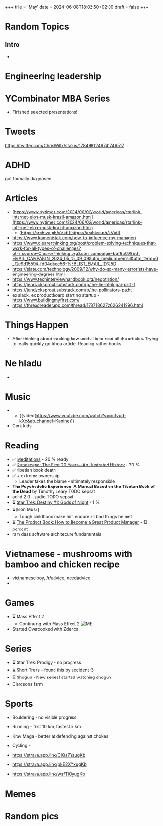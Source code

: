 +++
title = 'May'
date = 2024-06-08T18:02:50+02:00
draft = false
+++


<style>

 .youtube-video {
  aspect-ratio: 16 / 9;
  width: 100%;
}
  /* Styles for the photo container */
  .photo-container {
    display: flex;
    flex-wrap: wrap;
    justify-content: center;
    gap: 10px;
  }

  /* Styles for individual photos */
  .photo {
    width: 200px;
    height: 200px;
    object-fit: cover;
    border-radius: 5px;
    box-shadow: 0 0 5px rgba(0, 0, 0, 0.3);
  }
</style>

# Random Topics


## Intro
- 


# Engineering leadership
 

# YCombinator MBA Series

- Finished selected presentations!

# Tweets

https://twitter.com/ChrisWillx/status/1784981249741746517


# ADHD
got formally diagnosed
# Articles

- [https://www.nytimes.com/2024/06/02/world/americas/starlink-internet-elon-musk-brazil-amazon.html](https://www.nytimes.com/2024/06/02/world/americas/starlink-internet-elon-musk-brazil-amazon.html)
	- [https://archive.ph/xVxtI](https://archive.ph/xVxtI)
- https://www.kamenistak.com/how-to-influence-my-manager/
- https://www.clearerthinking.org/post/problem-solving-techniques-that-work-for-all-types-of-challenges?utm_source=ClearerThinking.org&utm_campaign=baf6a098bd-EMAIL_CAMPAIGN_2024_05_15_09_09&utm_medium=email&utm_term=0_f2e9d15594-fd04dbec56-%5BLIST_EMAIL_ID%5D
- https://slate.com/technology/2009/12/why-do-so-many-terrorists-have-engineering-degrees.html
- https://www.techinterviewhandbook.org/negotiation/
- https://jendycksprout.substack.com/p/the-lie-of-ikigai-part-1
- https://jendycksprout.substack.com/p/the-pollinators-patht
- ex slack, ex productboard starting startup - https://www.buildingmyfirst.com/
- https://threadreaderapp.com/thread/1787186272626241996.html
 
# Things Happen

- After thinking about tracking how usefull is to read all the articles. Trying to really quickly go trhou article. Reading rather books

# Ne hladu
- 
# Music
- - {{video(https://www.youtube.com/watch?v=cicfvud-kXc&ab_channel=Kanine)}}
- Cork kids

# Reading
- ✅ [Meditations](https://www.amazon.com/Meditations-Marcus-Aurelius/dp/1503280462) - 20 % ready
- ✅ [Runescape: The First 20 Years--An Illustrated History](https://www.amazon.com/Runescape-First-Years-Illustrated-History/dp/1506721257) - 30 %
- ✅ tibetian book death
- ✅ # extreme ownership
	- Leader takes the blame - ultimately responsible
- **The Psychedelic Experience: A Manual Based on the Tibetan Book of the Dead** by Timothy Leary TODO sepsat
- adhd 2.0 - audio TODO sepsat
- ⌛ [Star Trek: Destiny #1: Gods of Night](https://www.amazon.com/Star-Trek-Destiny-Gods-Night-ebook/dp/B0015DTVGK/) - 1 %
- ⌛[Elon Musk]
	- Tough childhood make him endure all bad things he met
- ⌛ [The Product Book: How to Become a Great Product Manager](https://www.amazon.com/Product-Book-Become-Great-Manager-ebook/dp/B071HFBGXR) - 13 percent
- ram dass
software architecure fundamrntals


# Vietnamese - mushrooms with bamboo and chicken recipe
- vietnamese boy, /r/advice, needadvice
-

# Games

  - ⌛ Mass Effect 2
    - Continuing with Mass Effect 2
    ![ME](/images/042024/masseffect.jpg)
  - Started Overcooked with Zdenca


# Series

- ⌛ Star Trek: Prodigy - no progress
- ⌛ Short Treks - found this by accident :3
- ⌛ Shogun - New series! started watching shogun
- Clarcsons farm

# Sports
   - Bouldering - no visible progress
   - Running - first 10 km, fastest 5 km
   - Krav Maga - better at defending against chokes
   - Cycling - 

   - https://strava.app.link/CIQs7YsugKb
- https://strava.app.link/pkE2XYxugKb
- https://strava.app.link/wsfTiOyugKb


# Memes



# Random pics

